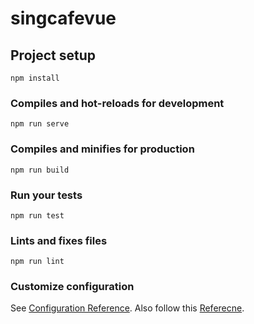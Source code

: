 # singcafevue

## Project setup
```
npm install
```

### Compiles and hot-reloads for development
```
npm run serve
```

### Compiles and minifies for production
```
npm run build
```

### Run your tests
```
npm run test
```

### Lints and fixes files
```
npm run lint
```

### Customize configuration
See [Configuration Reference](https://cli.vuejs.org/config/).
Also follow this [Referecne](https://dev.to/rolanddoda/deploy-to-github-pages-like-a-pro-with-github-actions-4hdg).